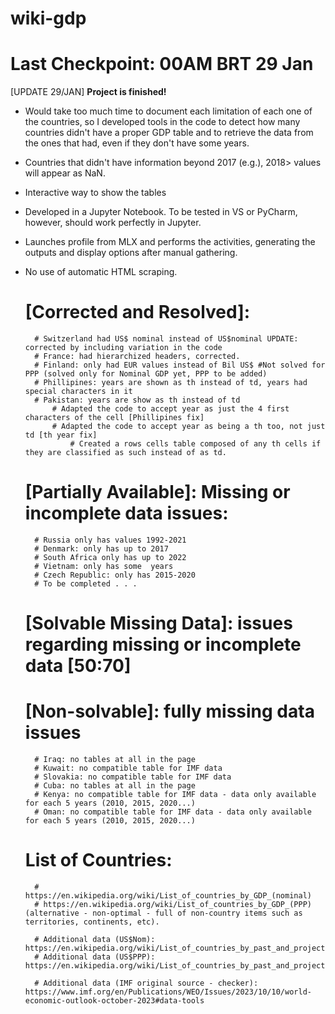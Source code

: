 # wiki-gdp
# Last Checkpoint: 00AM BRT 29 Jan 

[UPDATE 29/JAN]
**Project is finished!**
- Would take too much time to document each limitation of each one of the countries, so I developed tools in the code to detect how many countries didn't have a proper GDP table and to retrieve the data from the ones that had, even if they don't have some years.
- Countries that didn't have information beyond 2017 (e.g.), 2018> values will appear as NaN.
- Interactive way to show the tables
- Developed in a Jupyter Notebook. To be tested in VS or PyCharm, however, should work perfectly in Jupyter.
- Launches profile from MLX and performs the activities, generating the outputs and display options after manual gathering.
- No use of automatic HTML scraping.






    # [Corrected and Resolved]:
        # Switzerland had US$ nominal instead of US$nominal UPDATE: corrected by including variation in the code
        # France: had hierarchized headers, corrected.
        # Finland: only had EUR values instead of Bil US$ #Not solved for PPP (solved only for Nominal GDP yet, PPP to be added)
        # Phillipines: years are shown as th instead of td, years had special characters in it
        # Pakistan: years are show as th instead of td
            # Adapted the code to accept year as just the 4 first characters of the cell [Phillipines fix]
            # Adapted the code to accept year as being a th too, not just td [th year fix]
                # Created a rows cells table composed of any th cells if they are classified as such instead of as td.
    # [Partially Available]: Missing or incomplete data issues:
        # Russia only has values 1992-2021
        # Denmark: only has up to 2017
        # South Africa only has up to 2022
        # Vietnam: only has some  years
        # Czech Republic: only has 2015-2020
        # To be completed . . . 
    # [Solvable Missing Data]: issues regarding missing or incomplete data [50:70]
    # [Non-solvable]: fully missing data issues
        # Iraq: no tables at all in the page
        # Kuwait: no compatible table for IMF data
        # Slovakia: no compatible table for IMF data
        # Cuba: no tables at all in the page
        # Kenya: no compatible table for IMF data - data only available for each 5 years (2010, 2015, 2020...)
        # Oman: no compatible table for IMF data - data only available for each 5 years (2010, 2015, 2020...)
    # List of Countries:
        # https://en.wikipedia.org/wiki/List_of_countries_by_GDP_(nominal)
        # https://en.wikipedia.org/wiki/List_of_countries_by_GDP_(PPP) (alternative - non-optimal - full of non-country items such as territories, continents, etc).

        # Additional data (US$Nom): https://en.wikipedia.org/wiki/List_of_countries_by_past_and_projected_GDP_(nominal)
        # Additional data (US$PPP): https://en.wikipedia.org/wiki/List_of_countries_by_past_and_projected_GDP_(PPP)

        # Additional data (IMF original source - checker): https://www.imf.org/en/Publications/WEO/Issues/2023/10/10/world-economic-outlook-october-2023#data-tools
